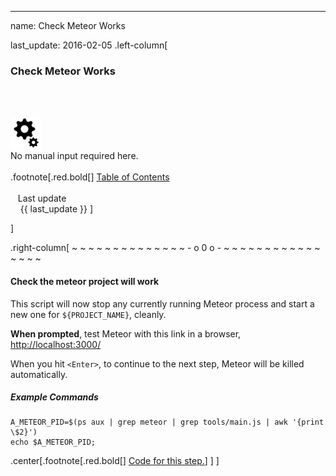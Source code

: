 ---
name: Check Meteor Works

last_update: 2016-02-05
 .left-column[
  ### Check Meteor Works
  <br /><br /><div class='input_type_indicator'><img src='./fragments/loader.png' /><br />No manual input required here.</div><br />
.footnote[.red.bold[] [
Table of Contents](./toc.html)
<br />
<br />&nbsp; &nbsp;Last update
<br />&nbsp; &nbsp; {{ last_update  }}
]
<!-- H -->]
.right-column[
~ ~ ~ ~ ~ ~ ~ ~ ~ ~ ~ ~ ~ ~ - o 0 o - ~ ~ ~ ~ ~ ~ ~ ~ ~ ~ ~ ~ ~ ~ ~ ~

#### Check the meteor project will work

This script will now stop any currently running Meteor process and start a new one for ```${PROJECT_NAME}```, cleanly.

**When prompted**, test Meteor with this link in a browser, <a href='http://localhost:3000/' target='_blank'>http://localhost:3000/</a>

When you hit ```<Enter>```, to continue to the next step, Meteor will be killed automatically.

##### Example Commands
```terminal
A_METEOR_PID=$(ps aux | grep meteor | grep tools/main.js | awk '{print \$2}')
echo $A_METEOR_PID;
```

<!-- B -->
.center[.footnote[.red.bold[] <a href="https://github.com/martinhbramwell/Meteor-CI-Tutorial/blob/master/Tutorial02_VersionControlInTheCloud/VersionControlInTheCloud_functions.sh#L101" target="_blank">Code for this step.</a>] ]
]
